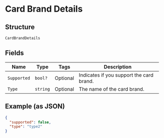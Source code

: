 
# Card Brand Details

## Structure

`CardBrandDetails`

## Fields

| Name | Type | Tags | Description |
|  --- | --- | --- | --- |
| `Supported` | `bool?` | Optional | Indicates if you support the card brand. |
| `Type` | `string` | Optional | The name of the card brand. |

## Example (as JSON)

```json
{
  "supported": false,
  "type": "type2"
}
```

